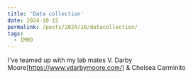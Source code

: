 ```yaml
---
title: 'Data collection'
date: 2024-10-15
permalink: /posts/2024/10/datacollection/
tags:
  - IMHO
---
```



I've teamed up with my lab mates V. Darby Moore[https://www.vdarbymoore.com/] & Chelsea Carminito 
